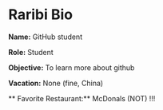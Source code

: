 # Raribi Bio

**Name:** GitHub student

**Role:** Student

**Objective:** To learn more about github

**Vacation:** None (fine, China)

** Favorite Restaurant:** McDonals (NOT) !!!
